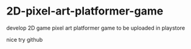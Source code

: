 # 2D-pixel-art-platformer-game
develop 2D game pixel art platformer game to be uploaded in playstore

nice try github
